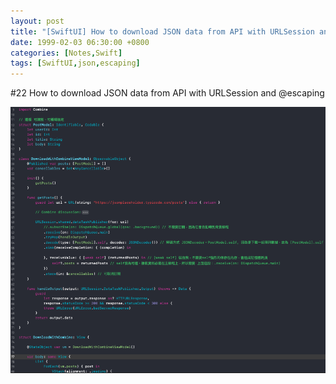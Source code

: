 ```yaml
---
layout: post
title: "[SwiftUI] How to download JSON data from API with URLSession and @escaping"
date: 1999-02-03 06:30:00 +0800
categories: [Notes,Swift]
tags: [SwiftUI,json,escaping]
---
```



#22 How to download JSON data from API with URLSession and @escaping

![](/assets/img/post/swiftui-how-to-download-json-data-from-api-with-combine.png)
